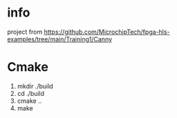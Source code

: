 # info
project from https://github.com/MicrochipTech/fpga-hls-examples/tree/main/Training1/Canny

# Cmake
1. mkdir ./build
1. cd ./build
1. cmake ..
1. make